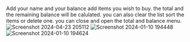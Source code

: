 Add your name and your balance add items you wish to buy. the total and the remaining balance will be calulated. you can also clear the list sort the items or delete one.
you can close and open the total and balance menu.
![Screenshot 2024-04-23 205112](https://github.com/hamzi-haidar/my-shopping-list/assets/132144627/10c4fb19-1d38-4b69-844f-54b1edc85e29)
![Screenshot 2024-01-10 194448](https://github.com/hamzi-haidar/my-shopping-list/assets/132144627/103bc98d-2eba-40c5-b24b-2f5e2dbf57b6)
![Screenshot 2024-01-10 194624](https://github.com/hamzi-haidar/my-shopping-list/assets/132144627/5d4ca3a4-b4cb-4b10-9d44-6257e0980b2c)

